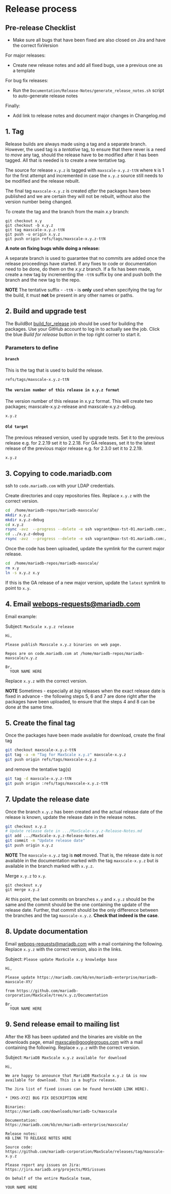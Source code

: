 # Release process

## Pre-release Checklist

* Make sure all bugs that have been fixed are also closed on Jira and have the
  correct fixVersion

For major releases:

* Create new release notes and add all fixed bugs, use a previous one as a
  template

For bug fix releases:

* Run the `Documentation/Release-Notes/generate_release_notes.sh` script to
  auto-generate release notes

Finally:

* Add link to release notes and document major changes in Changelog.md

## 1. Tag

Release builds are always made using a tag and a separate branch. However, the
used tag is a _tentative_ tag, to ensure that there never is a need to _move_
any tag, should the release have to be modified after it has been tagged. All
that is needed is to create a new tentative tag.

The source for release `x.y.z` is tagged with `maxscale-x.y.z-ttN` where `N` is
1 for the first attempt and incremented in case the `x.y.z` source still needs
to be modified and the release rebuilt.

The final tag `maxscale-x.y.z` is created _after_ the packages have been
published and we are certain they will not be rebuilt, without also the version
number being changed.

To create the tag and the branch from the main _x.y_ branch:

```
git checkout x.y
git checkout -b x.y.z
git tag maxscale-x.y.z-ttN
git push -u origin x.y.z
git push origin refs/tags/maxscale-x.y.z-ttN
```

**A note on fixing bugs while doing a release:**

A separate branch is used to guarantee that no commits are added once the
release proceedings have started. If any fixes to code or documentation need to
be done, do them on the _x.y.z_ branch. If a fix has been made, create a new tag
by incrementing the `-ttN` suffix by one and push both the branch and the new
tag to the repo.

**NOTE** The tentative suffix - `-ttN` - is **only** used when
specifying the tag for the build, it must **not** be present in
any other names or paths.

## 2. Build and upgrade test

The BuildBot [build_for_release](https://maxscale-ci.mariadb.com/#/builders/38)
job should be used for building the packages. Use your GitHub account to log in
to actually see the job. Click the blue _Build for release_ button in the top
right corner to start it.

### Parameters to define

#### `branch`

This is the tag that is used to build the release.

```
refs/tags/maxscale-x.y.z-ttN
```

#### `The version number of this release in x.y.z format`

The version number of this release in x.y.z format. This will create two packages; maxscale-x.y.z-release and maxscale-x.y.z-debug.

```
x.y.z
```

#### `Old target`

The previous released version, used by upgrade tests. Set it to the previous
release e.g. for 2.2.19 set it to 2.2.18. For GA releases, set it to the latest
release of the previous major release e.g. for 2.3.0 set it to 2.2.19.

```
x.y.z
```

## 3. Copying to code.mariadb.com

ssh to `code.mariadb.com` with your LDAP credentials.

Create directories and copy repositories files. Replace `x.y.z` with the
correct version.

```bash
cd  /home/mariadb-repos/mariadb-maxscale/
mkdir x.y.z
mkdir x.y.z-debug
cd x.y.z
rsync -avz  --progress --delete -e ssh vagrant@max-tst-01.mariadb.com:/home/vagrant/repository/maxscale-x.y.z-release/mariadb-maxscale/ .
cd ../x.y.z-debug
rsync -avz  --progress --delete -e ssh vagrant@max-tst-01.mariadb.com:/home/vagrant/repository/maxscale-x.y.z-debug/mariadb-maxscale/ .
```

Once the code has been uploaded, update the symlink for the current major
release.

```bash
cd  /home/mariadb-repos/mariadb-maxscale/
rm x.y
ln -s x.y.z x.y
```

If this is the GA release of a new major version, update the `latest` symlink to
point to `x.y`.

## 4. Email webops-requests@mariadb.com

Email example:

Subject: `MaxScale x.y.z release`

```
Hi,

Please publish Maxscale x.y.z binaries on web page.

Repos are on code.mariadb.com at /home/mariadb-repos/mariadb-maxscale/x.y.z

Br,
  YOUR NAME HERE
```

Replace `x.y.z` with the correct version.

**NOTE** Sometimes - especially at _big_ releases when the exact release
date is fixed in advance - the following steps 5, 6 and 7 are done right
after the packages have been uploaded, to ensure that the steps 4 and 8
can be done at the same time.

## 5. Create the final tag

Once the packages have been made available for download, create
the final tag

```bash
git checkout maxscale-x.y.z-ttN
git tag -a -m "Tag for MaxScale x.y.z" maxscale-x.y.z
git push origin refs/tags/maxscale-x.y.z
```

and remove the tentative tag(s)

```bash
git tag -d maxscale-x.y.z-ttN
git push origin :refs/tags/maxscale-x.y.z-ttN
```

## 7. Update the release date

Once the branch `x.y.z` has been created and the actual release
date of the release is known, update the release date in the
release notes.

```bash
git checkout x.y.z
# Update release date in .../MaxScale-x.y.z-Release-Notes.md
git add .../MaxScale-x.y.z-Release-Notes.md
git commit -m "Update release date"
git push origin x.y.z
```

**NOTE** The `maxscale-x.y.z` tag is **not** moved. That is, the
release date is _not_ available in the documentation marked with
the tag `maxscale-x.y.z` but _is_ available in the branch marked
with `x.y.z`.

Merge `x.y.z` to `x.y`.

```
git checkout x.y
git merge x.y.z
```

At this point, the last commits on branches `x.y` and `x.y.z`
should be the same and the commit should be the one containing the
update of the release date. Further, that commit should be the only
difference between the branches and the tag `maxscale-x.y.z`.
**Check that indeed is the case**.

## 8. Update documentation

Email webops-requests@mariadb.com with a mail containing the following. Replace
`x.y.z` with the correct version, also in the links.

Subject: `Please update MaxScale x.y knowledge base`

```
Hi,

Please update https://mariadb.com/kb/en/mariadb-enterprise/mariadb-maxscale-XY/

from https://github.com/mariadb-corporation/MaxScale/tree/x.y.z/Documentation

Br,
  YOUR NAME HERE
```

## 9. Send release email to mailing list

After the KB has been updated and the binaries are visible on the downloads
page, email maxscale@googlegroups.com with a mail containing the
following. Replace `x.y.z` with the correct version.

Subject: `MariaDB MaxScale x.y.z available for download`

```
Hi,

We are happy to announce that MariaDB MaxScale x.y.z GA is now available for download. This is a bugfix release.

The Jira list of fixed issues can be found here(ADD LINK HERE).

* [MXS-XYZ] BUG FIX DESCRIPTION HERE

Binaries:
https://mariadb.com/downloads/mariadb-tx/maxscale

Documentation:
https://mariadb.com/kb/en/mariadb-enterprise/maxscale/

Release notes:
KB LINK TO RELEASE NOTES HERE

Source code:
https://github.com/mariadb-corporation/MaxScale/releases/tag/maxscale-x.y.z

Please report any issues on Jira:
https://jira.mariadb.org/projects/MXS/issues

On behalf of the entire MaxScale team,

YOUR NAME HERE
```
